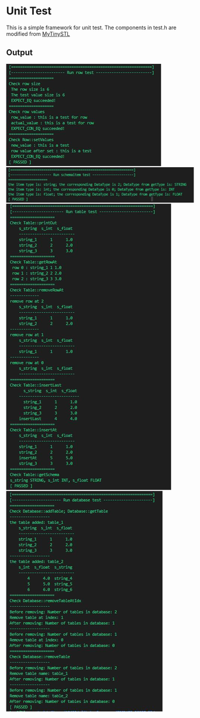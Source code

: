 # Unit Test

This is a simple framework for unit test. The components in test.h are modified from 
[MyTinySTL](https://github.com/Alinshans/MyTinySTL/blob/master/Test/test.h)

## Output
![row_test](../../presentation/images/row_test.jpg) <br>
![schemaitem_test](../../presentation/images/schemaitem_test.jpg) <br>
![table_test](../../presentation/images/table_test.jpg) <br>
![database_test](../../presentation/images/database_test.jpg) <br>

<!-- ## What we have tested
- [x] [Row class](Row_test.h)
  - [x] getValues
  - [x] void Row::setValues(std::vector<std::string> values)
- [x] [SchemaItem class](Schemaitem_test.h)
- [x] [Table class](Table_test.h)
- [x] [Database class](Database_test.h)
- [ ] CommandInterpreter class -->